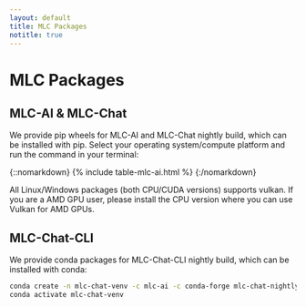 ```yaml
---
layout: default
title: MLC Packages
notitle: true
---
```


# MLC Packages

## MLC-AI & MLC-Chat

We provide pip wheels for MLC-AI and MLC-Chat nightly build, which can be installed with pip.
Select your operating system/compute platform and run the command in your terminal:

{::nomarkdown}
{% include table-mlc-ai.html %}
{:/nomarkdown}

All Linux/Windows packages (both CPU/CUDA versions) supports vulkan. If you are a AMD GPU user, please install the CPU version where you can use Vulkan for AMD GPUs.

## MLC-Chat-CLI

We provide conda packages for MLC-Chat-CLI nightly build, which can be installed with conda:

```bash
conda create -n mlc-chat-venv -c mlc-ai -c conda-forge mlc-chat-nightly
conda activate mlc-chat-venv
```
